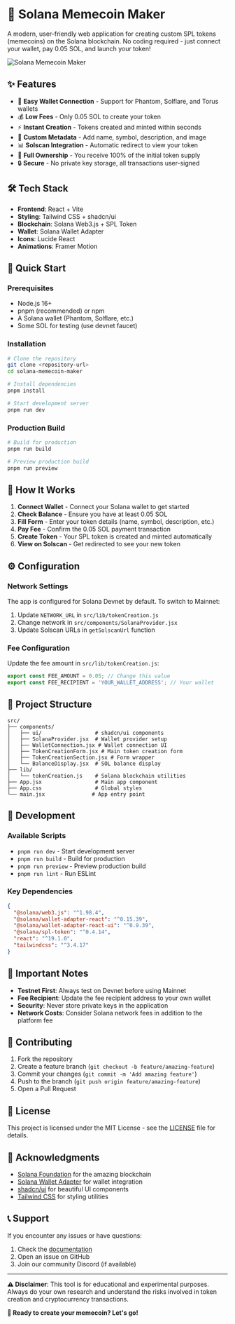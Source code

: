 # 🚀 Solana Memecoin Maker

A modern, user-friendly web application for creating custom SPL tokens (memecoins) on the Solana blockchain. No coding required - just connect your wallet, pay 0.05 SOL, and launch your token!

![Solana Memecoin Maker](https://via.placeholder.com/800x400/6366f1/ffffff?text=Solana+Memecoin+Maker)

## ✨ Features

- 🔗 **Easy Wallet Connection** - Support for Phantom, Solflare, and Torus wallets
- 💰 **Low Fees** - Only 0.05 SOL to create your token
- ⚡ **Instant Creation** - Tokens created and minted within seconds
- 🎨 **Custom Metadata** - Add name, symbol, description, and image
- 📊 **Solscan Integration** - Automatic redirect to view your token
- 💼 **Full Ownership** - You receive 100% of the initial token supply
- 🔒 **Secure** - No private key storage, all transactions user-signed

## 🛠️ Tech Stack

- **Frontend**: React + Vite
- **Styling**: Tailwind CSS + shadcn/ui
- **Blockchain**: Solana Web3.js + SPL Token
- **Wallet**: Solana Wallet Adapter
- **Icons**: Lucide React
- **Animations**: Framer Motion

## 🚀 Quick Start

### Prerequisites

- Node.js 16+
- pnpm (recommended) or npm
- A Solana wallet (Phantom, Solflare, etc.)
- Some SOL for testing (use devnet faucet)

### Installation

```bash
# Clone the repository
git clone <repository-url>
cd solana-memecoin-maker

# Install dependencies
pnpm install

# Start development server
pnpm run dev
```

### Production Build

```bash
# Build for production
pnpm run build

# Preview production build
pnpm run preview
```

## 🎯 How It Works

1. **Connect Wallet** - Connect your Solana wallet to get started
2. **Check Balance** - Ensure you have at least 0.05 SOL
3. **Fill Form** - Enter your token details (name, symbol, description, etc.)
4. **Pay Fee** - Confirm the 0.05 SOL payment transaction
5. **Create Token** - Your SPL token is created and minted automatically
6. **View on Solscan** - Get redirected to see your new token

## ⚙️ Configuration

### Network Settings

The app is configured for Solana Devnet by default. To switch to Mainnet:

1. Update `NETWORK_URL` in `src/lib/tokenCreation.js`
2. Change network in `src/components/SolanaProvider.jsx`
3. Update Solscan URLs in `getSolscanUrl` function

### Fee Configuration

Update the fee amount in `src/lib/tokenCreation.js`:

```javascript
export const FEE_AMOUNT = 0.05; // Change this value
export const FEE_RECIPIENT = 'YOUR_WALLET_ADDRESS'; // Your wallet
```

## 📁 Project Structure

```
src/
├── components/
│   ├── ui/                 # shadcn/ui components
│   ├── SolanaProvider.jsx  # Wallet provider setup
│   ├── WalletConnection.jsx # Wallet connection UI
│   ├── TokenCreationForm.jsx # Main token creation form
│   ├── TokenCreationSection.jsx # Form wrapper
│   └── BalanceDisplay.jsx  # SOL balance display
├── lib/
│   └── tokenCreation.js    # Solana blockchain utilities
├── App.jsx                 # Main app component
├── App.css                 # Global styles
└── main.jsx               # App entry point
```

## 🔧 Development

### Available Scripts

- `pnpm run dev` - Start development server
- `pnpm run build` - Build for production
- `pnpm run preview` - Preview production build
- `pnpm run lint` - Run ESLint

### Key Dependencies

```json
{
  "@solana/web3.js": "^1.98.4",
  "@solana/wallet-adapter-react": "^0.15.39",
  "@solana/wallet-adapter-react-ui": "^0.9.39",
  "@solana/spl-token": "^0.4.14",
  "react": "^19.1.0",
  "tailwindcss": "^3.4.17"
}
```

## 🚨 Important Notes

- **Testnet First**: Always test on Devnet before using Mainnet
- **Fee Recipient**: Update the fee recipient address to your own wallet
- **Security**: Never store private keys in the application
- **Network Costs**: Consider Solana network fees in addition to the platform fee

## 🤝 Contributing

1. Fork the repository
2. Create a feature branch (`git checkout -b feature/amazing-feature`)
3. Commit your changes (`git commit -m 'Add amazing feature'`)
4. Push to the branch (`git push origin feature/amazing-feature`)
5. Open a Pull Request

## 📄 License

This project is licensed under the MIT License - see the [LICENSE](LICENSE) file for details.

## 🙏 Acknowledgments

- [Solana Foundation](https://solana.org/) for the amazing blockchain
- [Solana Wallet Adapter](https://github.com/anza-xyz/wallet-adapter) for wallet integration
- [shadcn/ui](https://ui.shadcn.com/) for beautiful UI components
- [Tailwind CSS](https://tailwindcss.com/) for styling utilities

## 📞 Support

If you encounter any issues or have questions:

1. Check the [documentation](./solana-memecoin-maker-documentation.md)
2. Open an issue on GitHub
3. Join our community Discord (if available)

---

**⚠️ Disclaimer**: This tool is for educational and experimental purposes. Always do your own research and understand the risks involved in token creation and cryptocurrency transactions.

**🚀 Ready to create your memecoin? Let's go!**
